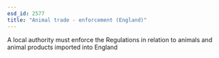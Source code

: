 ```yaml
---
esd_id: 2577
title: "Animal trade - enforcement (England)"
---
```


A local authority must enforce the Regulations in relation to animals and animal products imported into England

